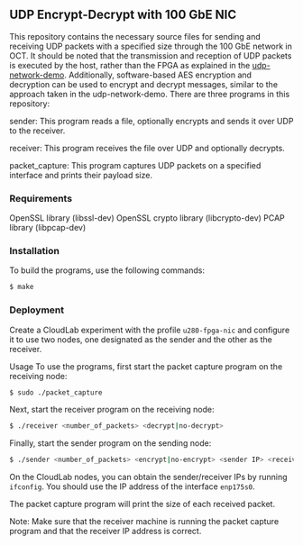 ## UDP Encrypt-Decrypt with 100 GbE NIC
This repository contains the necessary source files for sending and receiving UDP packets with a specified size through the 100 GbE network in OCT. It should be noted that the transmission and reception of UDP packets is executed by the host, rather than the FPGA as explained in the [udp-network-demo](https://github.com/OCT-FPGA/udp-network-demo). 
Additionally, software-based AES encryption and decryption can be used to encrypt and decrypt messages, similar to the approach taken in the udp-network-demo. There are three programs in this repository:

sender: This program reads a file, optionally encrypts and sends it over UDP to the receiver. 

receiver: This program receives the file over UDP and optionally decrypts. 

packet_capture: This program captures UDP packets on a specified interface and prints their payload size.

### Requirements
OpenSSL library (libssl-dev)
OpenSSL crypto library (libcrypto-dev)
PCAP library (libpcap-dev)

### Installation
To build the programs, use the following commands:

```bash
$ make
```

### Deployment

Create a CloudLab experiment with the profile ```u280-fpga-nic``` and configure it to use two nodes, one designated as the sender and the other as the receiver.

Usage
To use the programs, first start the packet capture program on the receiving node:

```bash
$ sudo ./packet_capture
```
Next, start the receiver program on the receiving node:

```bash
$ ./receiver <number_of_packets> <decrypt|no-decrypt> 
```
Finally, start the sender program on the sending node:

```bash
$ ./sender <number_of_packets> <encrypt|no-encrypt> <sender IP> <receiver IP>
```

On the CloudLab nodes, you can obtain the sender/receiver IPs by running ```ifconfig```. You should use the IP address of the interface ```enp175s0```.

The packet capture program will print the size of each received packet.

Note: Make sure that the receiver machine is running the packet capture program and that the receiver IP address is correct.
